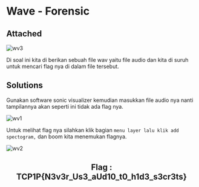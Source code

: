 # Wave - Forensic

## Attached
![wv3](https://github.com/Bayupangestu18/WRITE-UP_CTF-TKJ/assets/119099396/ab12cb2d-ac45-4829-83ca-ec4f9a4453bb)

Di soal ini kita di berikan sebuah file wav yaitu file audio dan kita di suruh untuk mencari flag nya di dalam file tersebut.

## Solutions

Gunakan software sonic visualizer kemudian masukkan file audio nya nanti tampilannya akan seperti ini tidak ada flag nya.

![wv1](https://github.com/Bayupangestu18/WRITE-UP_CTF-TKJ/assets/119099396/9bc270bf-01b5-4078-a8b1-31e98b67cdab)

Untuk melihat flag nya silahkan klik bagian `menu layer lalu klik add spectogram,` dan boom kita menemukan flagnya.

![wv2](https://github.com/Bayupangestu18/WRITE-UP_CTF-TKJ/assets/119099396/e614cb27-0240-44f7-a952-3785a998af83)

<div align="center">
  <h2> Flag : TCP1P{N3v3r_Us3_aUd10_t0_h1d3_s3cr3ts} </h2>
  </div>
